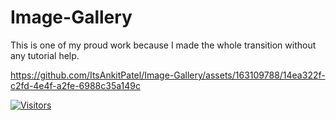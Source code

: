# Image-Gallery
This is one of my proud work because I made the whole transition without any tutorial help.

https://github.com/ItsAnkitPatel/Image-Gallery/assets/163109788/14ea322f-c2fd-4e4f-a2fe-6988c35a149c



[![Visitors](https://api.visitorbadge.io/api/visitors?path=https%3A%2F%2Fgithub.com%2FItsAnkitPatel%2FImage-Gallery&countColor=%232ccce4&style=plastic)](https://visitorbadge.io/status?path=https%3A%2F%2Fgithub.com%2FItsAnkitPatel%2FImage-Gallery)
